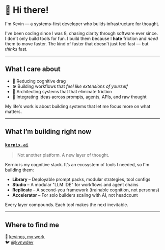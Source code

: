 # 👋 Hi there!

I'm Kevin — a systems-first developer who builds infrastructure for thought.

I've been coding since I was 8, chasing clarity through software ever since. I don't only build tools for fun. I build them because I **hate** friction and *need* them to move faster. The kind of faster that doesn't just feel fast — but *thinks* fast.

---

## What I care about

- 🔁 Reducing cognitive drag
- ⚙️ Building workflows that *feel like extensions of yourself*
- 🧠 Architecting systems that that eliminate friction
- 🔌 Integrating ideas across prompts, agents, APIs, and raw thought

My life's work is about building systems that let me focus more on what matters.

---

## What I’m building right now

### [`kernix.ai`](https://kernix.ai)  
> Not another platform. A new layer of thought.

Kernix is my cognitive stack. It’s an ecosystem of tools I needed, so I'm building them:

- **Library** – Deployable prompt packs, modular strategies, tool configs  
- **Studio** – A modular "LLM IDE" for workflows and agent chains  
- **Replicate** – A second-you framework (trainable cognition, not personas)  
- **Accelerator** – For solo builders scaling with AI, not headcount

Every layer compounds. Each tool makes the next inevitable.

---

## Where to find me

🧠 [kevinos, my work](https://kvnw.dev)  
🐦 [@kvnwdev](https://twitter.com/kvnwdev)
